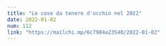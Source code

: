 ```yaml
---
title: "Le cose da tenere d'occhio nel 2022"
date: 2022-01-02
num: 112
link: "https://mailchi.mp/6c7984a23540/2022-01-02"
---
```

